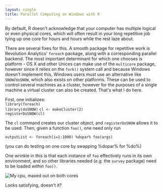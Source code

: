 ```yaml
---
layout: single 
title: Parallel Computing on Windows with R
---
```


By default, R doesn't acknowledge that your computer has multiple logical or even physical cores, which will often result in your long repetitive job tying up one core for hours and hours while the rest laze about.  

There are several fixes for this. A smooth package for repetitive work is Revolution Analytics' `foreach` package, along with a corresponding parallel backend. The most important determinant for which one chooses is platform - OS X and other Unices can make use of the `multicore` package, however since it relies on the `fork()` system call and because Windows doesn't implement this, Windows users must use an alternative like `SNOW`/`doSNOW`, which also exists on other platforms. These can be used to control several machines as a cluster, however for the purposes of a single machine a virtual cluster can also be created. That's what I do here.  

First, one initializes:  
`library(foreach)`  
`library(doSNOW)`
`cl <- makeCluster(2)`  
`registerDoSNOW(cl)`   

The `cl` command creates our cluster object, and `registerDoSNOW` allows it to be used. Then, given a function `foo()`, one need only run  

`outputList <- foreach(i=1:1000) %dopar% foo(args)`  

(you can do testing on one core by swapping %dopar% for %do%)  

One wrinkle in this is that each instance of `foo` effectively runs in its own environment, and so other libraries needed (*e.g.* the `survey` package) need to be loaded *within* `foo()`.

![My cpu, maxed out on both cores](img/maxedOutCPU.png)  

Looks satisfying, doesn't it?
